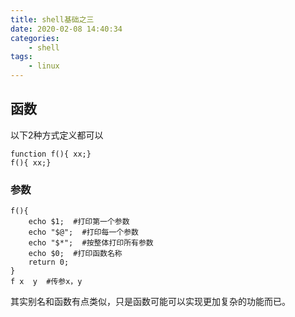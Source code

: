 ```yaml
---
title: shell基础之三
date: 2020-02-08 14:40:34
categories:
	- shell
tags:
	- linux
---
```

## 函数
以下2种方式定义都可以
```
function f(){ xx;}
f(){ xx;}
```
### 参数
```
f(){
	echo $1;  #打印第一个参数
	echo "$@";  #打印每一个参数
	echo "$*";  #按整体打印所有参数
	echo $0;  #打印函数名称
	return 0;
}
f x  y  #传参x，y
```
其实别名和函数有点类似，只是函数可能可以实现更加复杂的功能而已。
